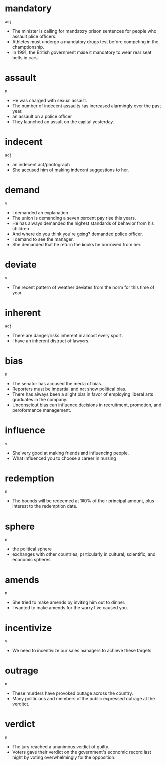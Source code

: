# mandatory
`adj`
* The minister is calling for mandatory prison sentences for people who assault plice officers.
* Athletes must undergo a mandatory drugs test before competing in the champtionship.
* In 1991, the British government made it mandatory to wear rear seat belts in cars.

# assault
`n`
* He was charged with sexual assault.
* The number of indecent assaults has increased alarmingly over the past year.
* an assault on a police officer
* They launched an assult on the capital yesterday.

# indecent
`adj`
* an indecent act/photograph
* She accused him of making indecent suggestions to her.

# demand
`v`
* I demanded an explanation
* The union is demanding a seven percent pay rise this years.
* He has always demanded the highest standards of behavior from his children
* And where do you think you're going? demanded police officer.
* I demand to see the manager.
* She demanded that he return the books he borrowed from her.

# deviate
`v`
* The recent pattern of weather deviates from the norm for this time of year.

# inherent
`adj`
* There are danger/risks inherent in almost every sport.
* I have an inherent distruct of lawyers.

# bias
`n`
* The senator has accused the media of bias.
* Reporters must be impartial and not show political bias.
* There has always been a slight bias in favor of employing liberal arts graduates in the company.
* Unconsciout bias can influence decisions in recruitment, promotion, and peroformance management.

# influence
`v`
* She'very good at making friends and influencing people.
* What influenced you to choose a career in nursing

# redemption
`n`
* The bounds will be redeemed at 100% of their principal amount, plus interest to the redemption date.

# sphere
`n`
* the political sphere
* exchanges with other countries, particularly in cultural, scientific, and economic spheres

# amends
`n`
* She tried to make amends by inviting him out to dinner.
* I wanted to make amends for the worry I've caused you.

# incentivize
`v`
* We need to incentivize our sales managers to achieve these targets.

# outrage
`n`
* These murders have provoked outrage across the country.
* Many politicians and members of the public expressed outrage at the verditct.

# verdict
`n`
* The jury reached a unanimous verdict of guilty.
* Voters gave their verdict on the government's economic record last night by voting overwhelmingly for the opposition.

